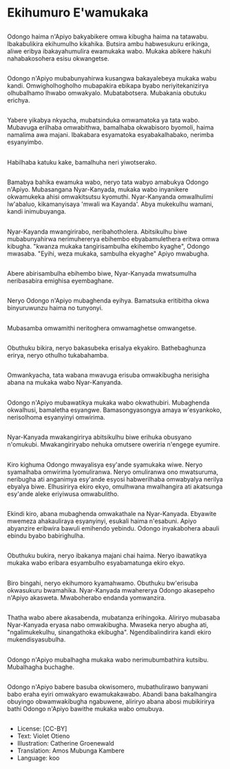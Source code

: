 # Ekihumuro E'wamukaka

##
Odongo haima n'Apiyo bakyabikere omwa kibugha haima na tatawabu. Ibakabulikira ekihumulho kikahika. Butsira ambu habwesukuru erikinga, aliwe eribya ibakayahumulira ewamukaka wabo. Mukaka abikere hakuhi nahabakosohera esisu okwangetse.

##
Odongo n'Apiyo mubabunyahirwa kusangwa bakayalebeya mukaka wabu kandi. Omwigholhogholho mubapakira ebikapa byabo neriyitekanizirya olhubalhamo lhwabo omwakyalo. Mubatabotsera. Mubakania obutuku erichya.

##
Yabere yikabya nkyacha, mubatsinduka omwamatoka ya tata wabo. Mubavuga erilhaba omwabithwa, bamalhaba okwabisoro byomoli, haima namalima awa majani. Ibakabara esyamatoka esyabakalhabako, nerimba esyanyimbo.

##
Habilhaba katuku kake, bamalhuha neri yiwotserako.

##
Bamabya bahika ewamuka wabo, neryo tata wabyo amabukya Odongo n'Apiyo. Mubasangana Nyar-Kanyada, mukaka wabo inyanikere okwamukeka ahisi omwakitsutsu kyomuthi. Nyar-Kanyanda omwalhulimi lw'abaluo, kikamanyisaya 'mwali wa Kayanda'. Abya mukekulhu wamani, kandi inimubuyanga.

##
Nyar-Kayanda mwangirirabo, neribahotholera. Abitsikulhu biwe mubabunyahirwa nerimuhererya ebihembo ebyabamulethera eritwa omwa kibugha. "kwanza mukaka tangirisambulha ekihembo kyaghe", Odongo mwasaba. "Eyihi, weza mukaka, sambulha ekyaghe" Apiyo mwabugha.

##
Abere abirisambulha ebihembo biwe, Nyar-Kanyada mwatsumulha neribasabira emighisa eyembaghane.

##
Neryo Odongo n'Apiyo mubaghenda eyihya. Bamatsuka eritibitha okwa binyuruwunzu haima no tunyonyi.

##
Mubasamba omwamithi neritoghera omwamaghetse omwangetse.

##
Obuthuku bikira, neryo bakasubeka erisalya ekyakiro. Bathebaghunza erirya, neryo othulho tukabahamba.

##
Omwankyacha, tata wabana mwavuga erisuba omwakibugha nerisigha abana na mukaka wabo Nyar-Kanyanda.

##
Odongo n'Apiyo mubawatikya mukaka wabo okwathubiri. Mubaghenda okwalhusi, bamaletha esyangwe. Bamasongyasongya amaya w'esyankoko, nerisolhoma esyanyinyi omwirima.

##
Nyar-Kanyada mwakangirirya abitsikulhu biwe erihuka obusyano n'omukubi. Mwakangiriryabo nehuka omutsere oweriria n'engege eyumire.

##
Kiro kighuma Odongo mwayalisya esy'ande syamukaka wiwe. Neryo syamalhaba omwirima lyomuliranwa. Neryo omuliranwa ono mwatsuruma, neribugha ati anganimya esy'ande esyosi habwerilhaba omwabyalya nerilya ebyalya biwe. Elhusirirya ekiro ekyo, omulhwana mwalhangira ati akatsunga esy'ande aleke eriyiwusa omwabulitho.

##
Ekindi kiro, abana mubaghenda omwakathale na Nyar-Kanyada. Ebyawite mwemeza ahakauliraya esyanyinyi, esukali haima n'esabuni. Apiyo abyanzire eribwira bawuli emihendo yebindu. Odongo inyakabohera abauli ebindu byabo babirighulha.

##
Obuthuku bukira, neryo ibakanya majani chai haima. Neryo ibawatikya mukaka wabo eribara esyambulho esyabamatunga ekiro ekyo.

##
Biro bingahi, neryo ekihumoro kyamahwamo. Obuthuku bw'erisuba okwasukuru bwamahika. Nyar-Kanyada mwahererya Odongo akasepeho n'Apiyo akasweta. Mwaboherabo endanda yomwanzira.

##
Thatha wabo abere akasabenda, mubatanza erihingoka. Aliriryo mubasaba Nyar-Kanyada eryasa nabo omwakibugha. Mwaseka neryo abugha ati, "ngalimukekulhu, sinangathoka ekibugha". Ngendibalindirira kandi ekiro mukendisyasubulha.

##
Odongo n'Apiyo mubalhagha mukaka wabo nerimubumbathira kutsibu. Mubalhagha buchaghe.

##
Odongo n'Apiyo babere basuba okwisomero, mubathulirawo banywani babo eraha eyiri omwakyaro ewamukakawabo. Abandi bana bakalhangira obuyingo obwamwakibugha ngabuwene, aliriryo abana abosi mubikirirya bathi Odongo n'Apiyo bawithe mukaka wabo omubuya.

##
* License: [CC-BY]
* Text: Violet Otieno
* Illustration: Catherine Groenewald
* Translation: Amos Mubunga Kambere
* Language: koo
